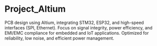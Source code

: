 # Project_Altium
PCB design using Altium, integrating STM32, ESP32, and high-speed interfaces (SPI, Ethernet). Focus on signal integrity, power efficiency, and EMI/EMC compliance for embedded and IoT applications. Optimized for reliability, low noise, and efficient power management.
